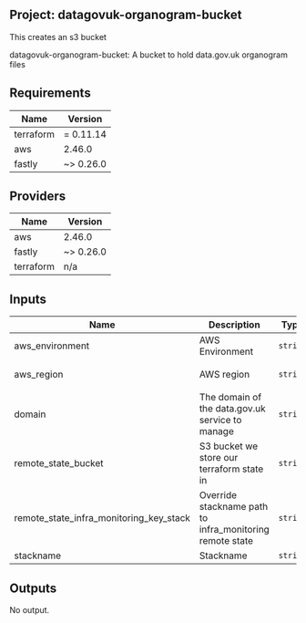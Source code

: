 ## Project: datagovuk-organogram-bucket

This creates an s3 bucket

datagovuk-organogram-bucket: A bucket to hold data.gov.uk organogram files

## Requirements

| Name | Version |
|------|---------|
| terraform | = 0.11.14 |
| aws | 2.46.0 |
| fastly | ~> 0.26.0 |

## Providers

| Name | Version |
|------|---------|
| aws | 2.46.0 |
| fastly | ~> 0.26.0 |
| terraform | n/a |

## Inputs

| Name | Description | Type | Default | Required |
|------|-------------|------|---------|:--------:|
| aws\_environment | AWS Environment | `string` | n/a | yes |
| aws\_region | AWS region | `string` | `"eu-west-1"` | no |
| domain | The domain of the data.gov.uk service to manage | `string` | n/a | yes |
| remote\_state\_bucket | S3 bucket we store our terraform state in | `string` | n/a | yes |
| remote\_state\_infra\_monitoring\_key\_stack | Override stackname path to infra\_monitoring remote state | `string` | `""` | no |
| stackname | Stackname | `string` | n/a | yes |

## Outputs

No output.

